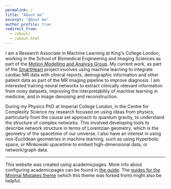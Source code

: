 ```yaml
---
permalink: /
title: "About me"
excerpt: "About me"
author_profile: true
redirect_from:
  - /about/
  - /about.html
---
```


I am a Research Associate in Machine Learning at King's College London, working in the School of Biomedical Engineering and Imaging Sciences as part of the [Motion Modelling and Analysis Group](http://kclmmag.org/).
My current work, as part of the [SmartHeart](https://wp.doc.ic.ac.uk/smartheart/aims/) project involves using machine learning to integrate cardiac MR data with clinical reports, demographic information and other patient data as part of the MR imaging pipeline to improve diagnosis.
I am interested training neural networks to extract clinically relevant information from noisy datasets, improving the interpretability of machine learning in medicine, and in image denoising and reconstruction.

During my Physics PhD at Imperial College London, in the Centre for Complexity Science my research focused on using ideas from physics, particularly from the causal set approach to quantum gravity, to understand the structure of complex networks.
This involved developing tools to describe network structure in terms of Lorentzian geometry, which is the geometry of the spacetime of our universe.
I also have an interest in using non-Euclidean geometries in machine learning, such as using Hyperbolic space, or Minkowski spacetime to embed high-dimensional data, or network/graph data.


------
This website was created using academicpages.
More info about configuring academicpages can be found in [the guide](https://academicpages.github.io/markdown/). The [guides for the Minimal Mistakes theme](https://mmistakes.github.io/minimal-mistakes/docs/configuration/) (which this theme was forked from) might also be helpful.
